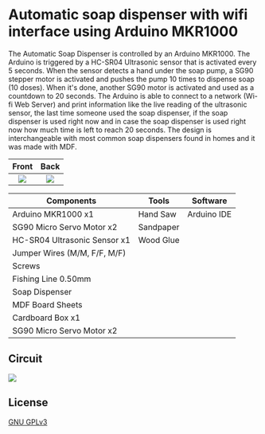 # Automatic soap dispenser with wifi interface using Arduino MKR1000

The Automatic Soap Dispenser is controlled by an Arduino MKR1000. The Arduino is triggered by a HC-SR04 Ultrasonic sensor that is activated every 5 seconds. When the sensor detects a hand under the soap pump, a SG90 stepper motor is activated and pushes the pump 10 times to dispense soap (10 doses). When it's done, another SG90 motor is activated and used as a countdown to 20 seconds. The Arduino is able to connect to a network (Wi-fi Web Server) and print information like the live reading of the ultrasonic sensor, the last time someone used the soap dispenser, if the soap dispenser is used right now and in case the soap dispenser is used right now how much time is left to reach 20 seconds. The design is interchangeable with most common soap dispensers found in homes and it was made with MDF. 

 Front | Back  
:----:|:----:
![](https://i.imgur.com/qCzJk3G.jpg) | ![](https://i.imgur.com/Eq7B2ko.jpg)

| Components   | Tools       | Software   | 
| ----------- | ----------- | ----------- |
| Arduino MKR1000 x1        | Hand Saw | Arduino IDE
| SG90 Micro Servo Motor x2 | Sandpaper
| HC-SR04 Ultrasonic Sensor x1 | Wood Glue   
| Jumper Wires (M/M, F/F, M/F) |
| Screws      |
| Fishing Line 0.50mm  | 
| Soap Dispenser      |
| MDF Board Sheets  |
| Cardboard Box x1   |   
| SG90 Micro Servo Motor x2  |  

## Circuit

![](https://i.imgur.com/tdU1LSW.png)

## License

[GNU GPLv3](https://choosealicense.com/licenses/gpl-3.0/)